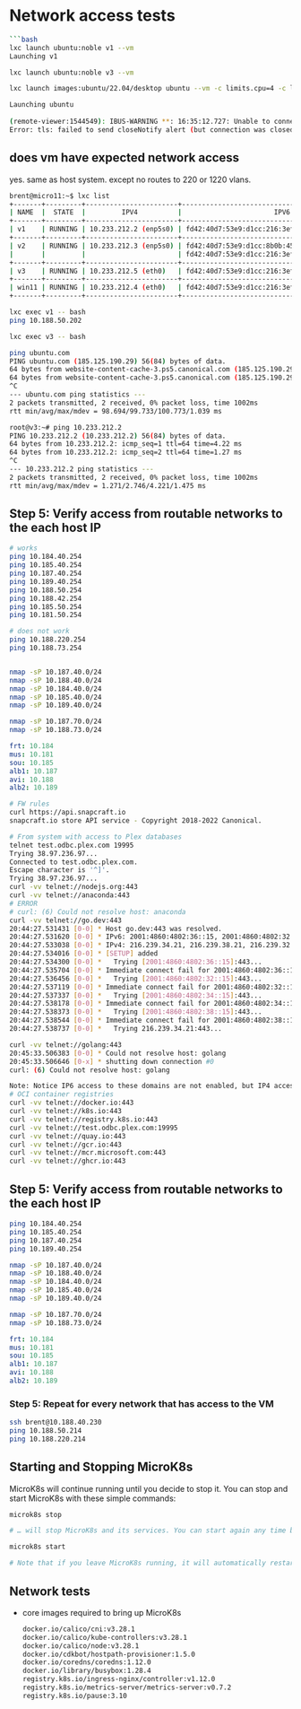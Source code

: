 # Network access tests

```bash
```bash
lxc launch ubuntu:noble v1 --vm
Launching v1

lxc launch ubuntu:noble v3 --vm

lxc launch images:ubuntu/22.04/desktop ubuntu --vm -c limits.cpu=4 -c limits.memory=4GiB --console=vga

Launching ubuntu
                                                   
(remote-viewer:1544549): IBUS-WARNING **: 16:35:12.727: Unable to connect to ibus: Exhausted all available authentication mechanisms (tried: EXTERNAL) (available: EXTERNAL)
Error: tls: failed to send closeNotify alert (but connection was closed anyway): write tcp 10.188.50.201:8443->10.188.40.11:37462: write: broken pipe

```

## does vm have expected network access

yes. same as host system. except no routes to 220 or 1220 vlans.

```bash
brent@micro11:~$ lxc list
+-------+---------+-----------------------+--------------------------------------------------+-----------------+-----------+----------+
| NAME  |  STATE  |         IPV4          |                       IPV6                       |      TYPE       | SNAPSHOTS | LOCATION |
+-------+---------+-----------------------+--------------------------------------------------+-----------------+-----------+----------+
| v1    | RUNNING | 10.233.212.2 (enp5s0) | fd42:40d7:53e9:d1cc:216:3eff:fecb:cbfd (enp5s0)  | VIRTUAL-MACHINE | 0         | micro12  |
+-------+---------+-----------------------+--------------------------------------------------+-----------------+-----------+----------+
| v2    | RUNNING | 10.233.212.3 (enp5s0) | fd42:40d7:53e9:d1cc:8b0b:4523:1c5d:c171 (enp5s0) | VIRTUAL-MACHINE | 0         | micro11  |
|       |         |                       | fd42:40d7:53e9:d1cc:216:3eff:fe49:d43a (enp5s0)  |                 |           |          |
+-------+---------+-----------------------+--------------------------------------------------+-----------------+-----------+----------+
| v3    | RUNNING | 10.233.212.5 (eth0)   | fd42:40d7:53e9:d1cc:216:3eff:fe6f:57f5 (eth0)    | VIRTUAL-MACHINE | 0         | micro13  |
+-------+---------+-----------------------+--------------------------------------------------+-----------------+-----------+----------+
| win11 | RUNNING | 10.233.212.4 (eth0)   | fd42:40d7:53e9:d1cc:216:3eff:fe17:21b1 (eth0)    | VIRTUAL-MACHINE | 0         | micro11  |
+-------+---------+-----------------------+--------------------------------------------------+-----------------+-----------+----------+

lxc exec v1 -- bash
ping 10.188.50.202

lxc exec v3 -- bash

ping ubuntu.com
PING ubuntu.com (185.125.190.29) 56(84) bytes of data.
64 bytes from website-content-cache-3.ps5.canonical.com (185.125.190.29): icmp_seq=1 ttl=50 time=101 ms
64 bytes from website-content-cache-3.ps5.canonical.com (185.125.190.29): icmp_seq=2 ttl=50 time=98.7 ms
^C
--- ubuntu.com ping statistics ---
2 packets transmitted, 2 received, 0% packet loss, time 1002ms
rtt min/avg/max/mdev = 98.694/99.733/100.773/1.039 ms

root@v3:~# ping 10.233.212.2
PING 10.233.212.2 (10.233.212.2) 56(84) bytes of data.
64 bytes from 10.233.212.2: icmp_seq=1 ttl=64 time=4.22 ms
64 bytes from 10.233.212.2: icmp_seq=2 ttl=64 time=1.27 ms
^C
--- 10.233.212.2 ping statistics ---
2 packets transmitted, 2 received, 0% packet loss, time 1002ms
rtt min/avg/max/mdev = 1.271/2.746/4.221/1.475 ms
```

## Step 5: Verify access from routable networks to the each host IP

```bash
# works
ping 10.184.40.254
ping 10.185.40.254
ping 10.187.40.254
ping 10.189.40.254
ping 10.188.50.254
ping 10.188.42.254 
ping 10.185.50.254
ping 10.181.50.254

# does not work
ping 10.188.220.254
ping 10.188.73.254


nmap -sP 10.187.40.0/24
nmap -sP 10.188.40.0/24
nmap -sP 10.184.40.0/24
nmap -sP 10.185.40.0/24
nmap -sP 10.189.40.0/24

nmap -sP 10.187.70.0/24
nmap -sP 10.188.73.0/24
```

```yaml
frt: 10.184
mus: 10.181
sou: 10.185
alb1: 10.187
avi: 10.188
alb2: 10.189
```

```bash
# FW rules
curl https://api.snapcraft.io
snapcraft.io store API service - Copyright 2018-2022 Canonical.
```

```bash
# From system with access to Plex databases
telnet test.odbc.plex.com 19995
Trying 38.97.236.97...
Connected to test.odbc.plex.com.
Escape character is '^]'.
Trying 38.97.236.97...
curl -vv telnet://nodejs.org:443
curl -vv telnet://anaconda:443
# ERROR
# curl: (6) Could not resolve host: anaconda
curl -vv telnet://go.dev:443
20:44:27.531431 [0-0] * Host go.dev:443 was resolved.
20:44:27.531620 [0-0] * IPv6: 2001:4860:4802:36::15, 2001:4860:4802:32::15, 2001:4860:4802:34::15, 2001:4860:4802:38::15
20:44:27.533038 [0-0] * IPv4: 216.239.34.21, 216.239.38.21, 216.239.32.21, 216.239.36.21
20:44:27.534016 [0-0] * [SETUP] added
20:44:27.534300 [0-0] *   Trying [2001:4860:4802:36::15]:443...
20:44:27.535704 [0-0] * Immediate connect fail for 2001:4860:4802:36::15: Network unreachable
20:44:27.536456 [0-0] *   Trying [2001:4860:4802:32::15]:443...
20:44:27.537119 [0-0] * Immediate connect fail for 2001:4860:4802:32::15: Network unreachable
20:44:27.537337 [0-0] *   Trying [2001:4860:4802:34::15]:443...
20:44:27.538178 [0-0] * Immediate connect fail for 2001:4860:4802:34::15: Network unreachable
20:44:27.538373 [0-0] *   Trying [2001:4860:4802:38::15]:443...
20:44:27.538544 [0-0] * Immediate connect fail for 2001:4860:4802:38::15: Network unreachable
20:44:27.538737 [0-0] *   Trying 216.239.34.21:443...

curl -vv telnet://golang:443
20:45:33.506383 [0-0] * Could not resolve host: golang
20:45:33.506646 [0-x] * shutting down connection #0
curl: (6) Could not resolve host: golang

Note: Notice IP6 access to these domains are not enabled, but IP4 access is.
# OCI container registries
curl -vv telnet://docker.io:443
curl -vv telnet://k8s.io:443
curl -vv telnet://registry.k8s.io:443
curl -vv telnet://test.odbc.plex.com:19995
curl -vv telnet://quay.io:443
curl -vv telnet://gcr.io:443
curl -vv telnet://mcr.microsoft.com:443
curl -vv telnet://ghcr.io:443

```

## Step 5: Verify access from routable networks to the each host IP

```bash
ping 10.184.40.254
ping 10.185.40.254
ping 10.187.40.254
ping 10.189.40.254

nmap -sP 10.187.40.0/24
nmap -sP 10.188.40.0/24
nmap -sP 10.184.40.0/24
nmap -sP 10.185.40.0/24
nmap -sP 10.189.40.0/24

nmap -sP 10.187.70.0/24
nmap -sP 10.188.73.0/24

```

```yaml
frt: 10.184
mus: 10.181
sou: 10.185
alb1: 10.187
avi: 10.188
alb2: 10.189
```

### Step 5: Repeat for every network that has access to the VM

```bash
ssh brent@10.188.40.230
ping 10.188.50.214
ping 10.188.220.214
```

## Starting and Stopping MicroK8s

MicroK8s will continue running until you decide to stop it. You can stop and start MicroK8s with these simple commands:

```bash
microk8s stop

# … will stop MicroK8s and its services. You can start again any time by running:

microk8s start

# Note that if you leave MicroK8s running, it will automatically restart after a reboot. If you don’t want this to happen, simply remember to run microk8s stop before you power down.
```

## Network tests

- core images required to bring up MicroK8s

  ```bash
  docker.io/calico/cni:v3.28.1
  docker.io/calico/kube-controllers:v3.28.1
  docker.io/calico/node:v3.28.1
  docker.io/cdkbot/hostpath-provisioner:1.5.0
  docker.io/coredns/coredns:1.12.0
  docker.io/library/busybox:1.28.4
  registry.k8s.io/ingress-nginx/controller:v1.12.0
  registry.k8s.io/metrics-server/metrics-server:v0.7.2
  registry.k8s.io/pause:3.10
  ```
